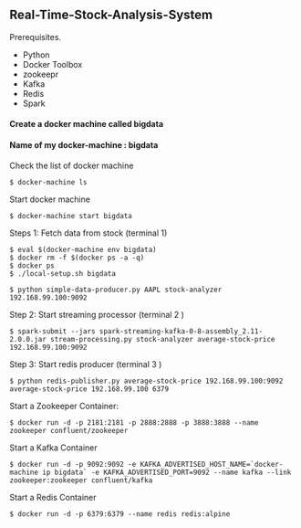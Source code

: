 ## Real-Time-Stock-Analysis-System

Prerequisites.

- Python
- Docker Toolbox 
- zookeepr
- Kafka
- Redis
- Spark

#### Create a docker machine called bigdata
#### Name of my docker-machine : bigdata

Check the list of docker machine

```
$ docker-machine ls
```

Start docker machine 

```
$ docker-machine start bigdata
```

Steps 1: Fetch data from stock (terminal 1)

```
$ eval $(docker-machine env bigdata)
$ docker rm -f $(docker ps -a -q)
$ docker ps
$ ./local-setup.sh bigdata

$ python simple-data-producer.py AAPL stock-analyzer 192.168.99.100:9092

```

Step 2: Start streaming processor (terminal 2 )

```
$ spark-submit --jars spark-streaming-kafka-0-8-assembly_2.11-2.0.0.jar stream-processing.py stock-analyzer average-stock-price 192.168.99.100:9092
```

Step 3: Start redis producer (terminal 3 )

```
$ python redis-publisher.py average-stock-price 192.168.99.100:9092 average-stock-price 192.168.99.100 6379

```


Start a Zookeeper Container:

```
$ docker run -d -p 2181:2181 -p 2888:2888 -p 3888:3888 --name zookeeper confluent/zookeeper
```

Start a Kafka Container

```
$ docker run -d -p 9092:9092 -e KAFKA_ADVERTISED_HOST_NAME=`docker-machine ip bigdata` -e KAFKA_ADVERTISED_PORT=9092 --name kafka --link zookeeper:zookeeper confluent/kafka
```

Start a Redis Container

```
$ docker run -d -p 6379:6379 --name redis redis:alpine
```